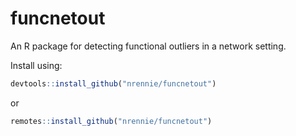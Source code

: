 # funcnetout

An R package for detecting functional outliers in a network setting.

Install using:

``` r
devtools::install_github("nrennie/funcnetout")
```

or

``` r
remotes::install_github("nrennie/funcnetout")
```

